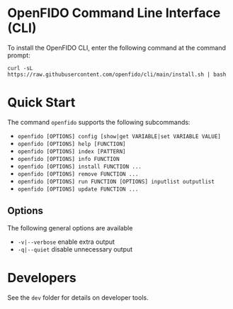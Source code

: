 # OpenFIDO Command Line Interface (CLI)

To install the OpenFIDO CLI, enter the following command at the command prompt:

~~~
curl -sL https://raw.githubusercontent.com/openfido/cli/main/install.sh | bash
~~~

# Quick Start

The command `openfido` supports the following subcommands:

* `openfido [OPTIONS] config [show|get VARIABLE|set VARIABLE VALUE]`
* `openfido [OPTIONS] help [FUNCTION]`
* `openfido [OPTIONS] index [PATTERN]`
* `openfido [OPTIONS] info FUNCTION`
* `openfido [OPTIONS] install FUNCTION ...`
* `openfido [OPTIONS] remove FUNCTION ...`
* `openfido [OPTIONS] run FUNCTION [OPTIONS] inputlist outputlist`
* `openfido [OPTIONS] update FUNCTION ...`

## Options

The following general options are available

* `-v|--verbose`   enable extra output
* `-q|--quiet`     disable unnecessary output

# Developers

See the `dev` folder for details on developer tools.
